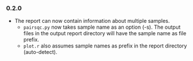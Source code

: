 ### 0.2.0
* The report can now contain information about multiple samples.
  * `pairsqc.py` now takes sample name as an option (-s). The output files in the output report directory will have the sample name as file prefix.
  * `plot.r` also assumes sample names as prefix in the report directory (auto-detect).
